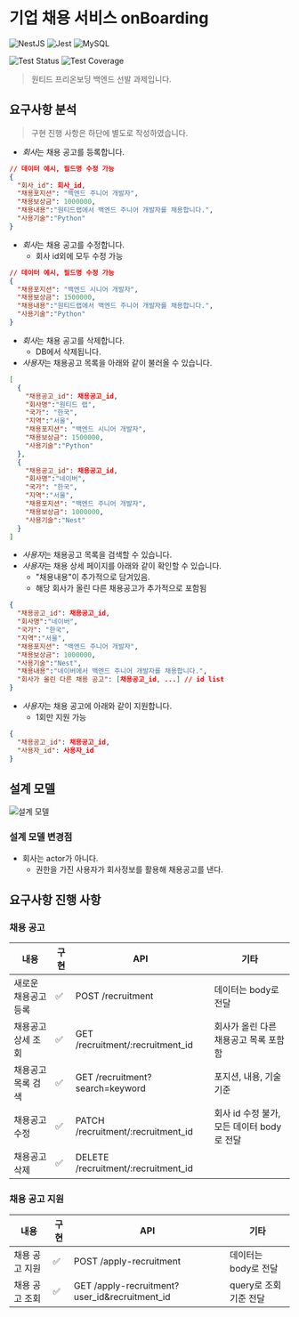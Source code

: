 # 기업 채용 서비스 onBoarding

![NestJS](https://img.shields.io/badge/nestjs-%23E0234E.svg?style=plastic&logo=nestjs&logoColor=white)
![Jest](https://img.shields.io/badge/-jest-%23C21325?style=plastic&logo=jest&logoColor=white)
![MySQL](https://img.shields.io/badge/mysql-%2300f.svg?style=plastic&logo=mysql&logoColor=white)

![Test Status](https://github.com/rojiwon0325/wanted_pre_onboarding-backend/actions/workflows/push_cov_report.yml/badge.svg)
![Test Coverage](https://img.shields.io/endpoint?url=https://gist.githubusercontent.com/rojiwon0325/f0eca20e328effec47d8142ce7ab90ef/raw/jest-coverage-comment__main.json)

> 원티드 프리온보딩 백엔드 선발 과제입니다.

## 요구사항 분석

> 구현 진행 사항은 하단에 별도로 작성하였습니다.

- <em>회사</em>는 채용 공고를 등록합니다.

```Json
// 데이터 예시, 필드명 수정 가능
{
  "회사_id": 회사_id,
  "채용포지션": "백엔드 주니어 개발자",
  "채용보상금": 1000000,
  "채용내용":"원티드랩에서 백엔드 주니어 개발자를 채용합니다.",
  "사용기술":"Python"
}
```

- <em>회사</em>는 채용 공고를 수정합니다.
  - 회사 id외에 모두 수정 가능

```Json
// 데이터 예시, 필드명 수정 가능
{
  "채용포지션": "백엔드 시니어 개발자",
  "채용보상금": 1500000,
  "채용내용":"원티드랩에서 백엔드 주니어 개발자를 채용합니다.",
  "사용기술":"Python"
}
```

- <em>회사</em>는 채용 공고를 삭제합니다.
  - DB에서 삭제됩니다.
- <em>사용자</em>는 채용공고 목록을 아래와 같이 불러올 수 있습니다.

```Json
[
  {
    "채용공고_id": 채용공고_id,
    "회사명":"원티드 랩",
    "국가": "한국",
    "지역":"서울",
    "채용포지션": "백엔드 시니어 개발자",
    "채용보상금": 1500000,
    "사용기술":"Python"
  },
  {
    "채용공고_id": 채용공고_id,
    "회사명":"네이버",
    "국가": "한국",
    "지역":"서울",
    "채용포지션": "백엔드 주니어 개발자",
    "채용보상금": 1000000,
    "사용기술":"Nest"
  }
]
```

- <em>사용자</em>는 채용공고 목록을 검색할 수 있습니다.
- <em>사용자</em>는 채용 상세 페이지를 아래와 같이 확인할 수 있습니다.
  - "채용내용"이 추가적으로 담겨있음.
  - 해당 회사가 올린 다른 채용공고가 추가적으로 포함됨

```Json
{
  "채용공고_id": 채용공고_id,
  "회사명":"네이버",
  "국가": "한국",
  "지역":"서울",
  "채용포지션": "백엔드 주니어 개발자",
  "채용보상금": 1000000,
  "사용기술":"Nest",
  "채용내용":"네이버에서 백엔드 주니어 개발자를 채용합니다.",
  "회사가 올린 다른 채용 공고": [채용공고_id, ...] // id list
}
```

- <em>사용자</em>는 채용 공고에 아래와 같이 지원합니다.
  - 1회만 지원 가능

```Json
{
  "채용공고_id": 채용공고_id,
  "사용자_id": 사용자_id
}
```

## 설계 모델

![설계 모델](https://user-images.githubusercontent.com/68629004/194767352-199fb8c5-b359-41c5-b07e-5e154ff7891f.jpg)

### 설계 모델 변경점

- 회사는 actor가 아니다.
  - 권한을 가진 사용자가 회사정보를 활용해 채용공고를 낸다.

## 요구사항 진행 사항

### 채용 공고

| 내용                 | 구현 | API                                 | 기타                                       |
| -------------------- | ---- | ----------------------------------- | ------------------------------------------ |
| 새로운 채용공고 등록 | ✅   | POST /recruitment                   | 데이터는 body로 전달                       |
| 채용공고 상세 조회   | ✅   | GET /recruitment/:recruitment_id    | 회사가 올린 다른 채용공고 목록 포함함      |
| 채용공고 목록 검색   | ✅   | GET /recruitment?search=keyword     | 포지션, 내용, 기술 기준                    |
| 채용공고 수정        | ✅   | PATCH /recruitment/:recruitment_id  | 회사 id 수정 불가, 모든 데이터 body로 전달 |
| 채용공고 삭제        | ✅   | DELETE /recruitment/:recruitment_id |                                            |

### 채용 공고 지원

| 내용           | 구현 | API                                           | 기타                   |
| -------------- | ---- | --------------------------------------------- | ---------------------- |
| 채용 공고 지원 | ✅   | POST /apply-recruitment                       | 데이터는 body로 전달   |
| 채용 공고 조회 | ✅   | GET /apply-recruitment?user_id&recruitment_id | query로 조회 기준 전달 |
